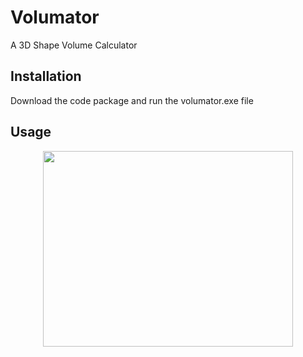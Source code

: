 # Volumator
A 3D Shape Volume Calculator

## Installation
Download the code package and run the volumator.exe file

## Usage

<p align="center">
  <img width="400" height="313" src="https://i.imgur.com/ef1h45I.png">
</p>